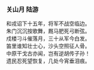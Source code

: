 ### 关山月  陆游   

和戎诏下十五年，将军不战空临边。  
朱门沉沉按歌舞，厩马肥死弓断弦。  
戍楼刁斗催落月，三十从军今白发。  
笛里谁知壮士心，沙头空照征人骨。  
中原干戈古亦闻，岂有逆胡传子孙！  
遗民忍死望恢复，几处今宵垂泪痕。  